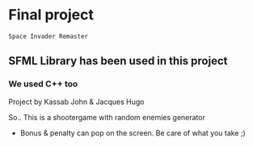 # Final project
`Space Invader Remaster`

## SFML Library has been used in this project
### We used C++ too

Project by Kassab John & Jacques Hugo

So..
This is a shootergame with random enemies generator
- Bonus & penalty can pop on the screen. Be care of what you take ;)
